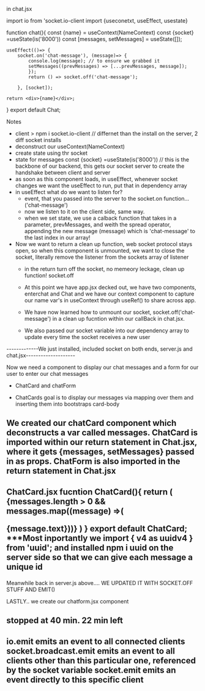 in chat.jsx 

import io from 'socket.io-client
import {useconetxt, useEffect, usestate}

function chat(){
    const {name} = useContext(NameContext)
    const {socket} =useState(is('8000'))
    const [messages, setMessages] = useState([]);

    useEffect(()=> {
        socket.on('chat-message'), (message)=> {
            console.log(message); // to ensure we grabbed it
            setMessages((prevMessages) => [...prevMessages, message]);
            });
            return () => socket.off('chat-message');

        }, [socket]);

    return <div>{name}</div>;
}
export default Chat;

Notes
* client > npm i socket.io-client // differnet than the install on the server, 2 diff socket installs
* deconstruct our useContext(NameContext)
* create state using thr socket
* state for messages
    const {socket} =useState(is('8000')) // this is the backbone of our backend, this gets our socket server to create the handshake between client and server
* as soon as this component loads, in useEffect, whenever socket changes we want the useEffect to run, put that in dependency array
* in useEffect what do we want to listen for?
    - event, that you passed into the server to the socket.on function... ('chat-message')
    - now we listen to it on the client side, same way.
    - when we set state, we use a calback function that takes in a parameter, prevMessages, and weith the     spread operator, appending the new message (message) which is 'chat-message' to the last index in our array!
* Now we want to return a clean up function, web socket protocol stays open, so when this component is unmounted, we want to close the socket, literally remove the listener from the sockets array of listener
    - in the return turn off the socket, no memeory leckage, clean up function!
        socket.off

    - At this point we have app.jsx decked out, we have two components, enterchat and Chat and we have our context component to capture our name var's in useContext through useRef() to share across app.
    - We have now learned how to unmount our socket, socket.off('chat-message') in a clean up fucntion within our callBack in chat.jsx.
    - We also passed our socket variable into our dependency array to update every time the socket receives a new user

-------------We just installed, included socket on both ends, server.js and chat.jsx--------------------

Now we need a component to display our chat messages and a form for our user to enter our chat messages
- ChatCard and chatForm
* ChatCards goal is to display our messages via mapping over them and inserting them into bootstraps card-body

We created our chatCard component which deconstructs a var called messages. 
ChatCard is imported within our return statement in Chat.jsx, where it gets {messages, setMessages} passed in as props.
ChatForm is also imported in the return statement in Chat.jsx
-------------------------------------------------------
ChatCard.jsx 
fucntion ChatCard(){
    return (
        {messages.length > 0 && messages.map((message) =>(<p>{message.text}))}
    )
}
export default ChatCard;
***Most inportantly  we import { v4 as uuidv4 } from 'uuid'; and installed npm i uuid on the server side so that we can give each message a unique id 
---------------------------------------------------
Meanwhile back in server.js above.... WE UPDATED IT WITH SOCKET.OFF STUFF AND EMIT()


LASTLY..
we create our chatform.jsx component

stopped at 40 min. 22 min left 
--------------------------------
io.emit emits an event to all connected clients
socket.broadcast.emit emits an event to all clients other than this particular one, referenced by the socket variable
socket.emit emits an event directly to this specific client
--------------------------------